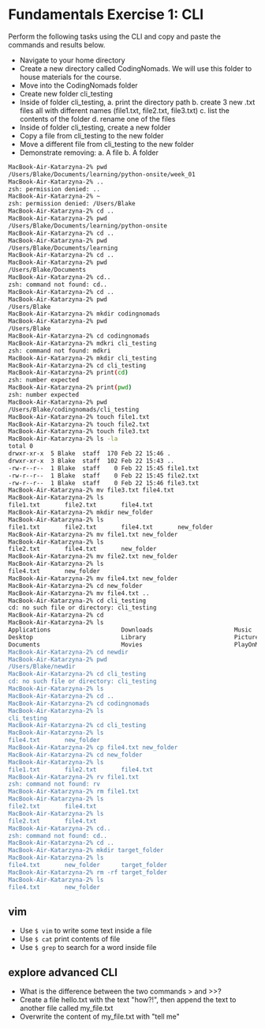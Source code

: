 # Fundamentals Exercise 1: CLI

Perform the following tasks using the CLI and copy and paste
the commands and results below.

- Navigate to your home directory
- Create a new directory called CodingNomads. We will use this folder
to house materials for the course.
- Move into the CodingNomads folder
- Create new folder cli_testing
- Inside of folder cli_testing,
    a. print the directory path
    b. create 3 new .txt files all with different names (file1.txt,
    file2.txt, file3.txt)
    c. list the contents of the folder
    d. rename one of the files
- Inside of folder cli_testing, create a new folder
- Copy a file from cli_testing to the new folder
- Move a different file from cli_testing to the new folder
- Demonstrate removing:
    a. A file
    b. A folder
```bash
MacBook-Air-Katarzyna-2% pwd      
/Users/Blake/Documents/learning/python-onsite/week_01
MacBook-Air-Katarzyna-2% ..
zsh: permission denied: ..
MacBook-Air-Katarzyna-2% ~
zsh: permission denied: /Users/Blake
MacBook-Air-Katarzyna-2% cd ..
MacBook-Air-Katarzyna-2% pwd
/Users/Blake/Documents/learning/python-onsite
MacBook-Air-Katarzyna-2% cd ..
MacBook-Air-Katarzyna-2% pwd
/Users/Blake/Documents/learning
MacBook-Air-Katarzyna-2% cd ..
MacBook-Air-Katarzyna-2% pwd
/Users/Blake/Documents
MacBook-Air-Katarzyna-2% cd..
zsh: command not found: cd..
MacBook-Air-Katarzyna-2% cd ..
MacBook-Air-Katarzyna-2% pwd
/Users/Blake
MacBook-Air-Katarzyna-2% mkdir codingnomads
MacBook-Air-Katarzyna-2% pwd
/Users/Blake
MacBook-Air-Katarzyna-2% cd codingnomads
MacBook-Air-Katarzyna-2% mdkri cli_testing
zsh: command not found: mdkri
MacBook-Air-Katarzyna-2% mkdir cli_testing
MacBook-Air-Katarzyna-2% cd cli_testing
MacBook-Air-Katarzyna-2% print(cd)
zsh: number expected
MacBook-Air-Katarzyna-2% print(pwd)
zsh: number expected
MacBook-Air-Katarzyna-2% pwd
/Users/Blake/codingnomads/cli_testing
MacBook-Air-Katarzyna-2% touch file1.txt
MacBook-Air-Katarzyna-2% touch file2.txt 
MacBook-Air-Katarzyna-2% touch file3.txt
MacBook-Air-Katarzyna-2% ls -la
total 0
drwxr-xr-x  5 Blake  staff  170 Feb 22 15:46 .
drwxr-xr-x  3 Blake  staff  102 Feb 22 15:43 ..
-rw-r--r--  1 Blake  staff    0 Feb 22 15:45 file1.txt
-rw-r--r--  1 Blake  staff    0 Feb 22 15:45 file2.txt
-rw-r--r--  1 Blake  staff    0 Feb 22 15:46 file3.txt
MacBook-Air-Katarzyna-2% mv file3.txt file4.txt
MacBook-Air-Katarzyna-2% ls    
file1.txt       file2.txt       file4.txt
MacBook-Air-Katarzyna-2% mkdir new_folder
MacBook-Air-Katarzyna-2% ls
file1.txt       file2.txt       file4.txt       new_folder
MacBook-Air-Katarzyna-2% mv file1.txt new_folder
MacBook-Air-Katarzyna-2% ls
file2.txt       file4.txt       new_folder
MacBook-Air-Katarzyna-2% mv file2.txt new_folder
MacBook-Air-Katarzyna-2% ls
file4.txt       new_folder
MacBook-Air-Katarzyna-2% mv file4.txt new_folder
MacBook-Air-Katarzyna-2% cd new_folder
MacBook-Air-Katarzyna-2% mv file4.txt ..    
MacBook-Air-Katarzyna-2% cd cli_testing
cd: no such file or directory: cli_testing
MacBook-Air-Katarzyna-2% cd
MacBook-Air-Katarzyna-2% ls
Applications                    Downloads                       Music                           Public                          gekko
Desktop                         Library                         Pictures                        PycharmProjects                 java_error_in_pycharm.hprof
Documents                       Movies                          PlayOnMac's virtual drives      codingnomads                    newdir
MacBook-Air-Katarzyna-2% cd newdir
MacBook-Air-Katarzyna-2% pwd
/Users/Blake/newdir
MacBook-Air-Katarzyna-2% cd cli_testing
cd: no such file or directory: cli_testing
MacBook-Air-Katarzyna-2% ls
MacBook-Air-Katarzyna-2% cd ..       
MacBook-Air-Katarzyna-2% cd codingnomads
MacBook-Air-Katarzyna-2% ls
cli_testing
MacBook-Air-Katarzyna-2% cd cli_testing
MacBook-Air-Katarzyna-2% ls
file4.txt       new_folder
MacBook-Air-Katarzyna-2% cp file4.txt new_folder
MacBook-Air-Katarzyna-2% cd new_folder
MacBook-Air-Katarzyna-2% ls
file1.txt       file2.txt       file4.txt
MacBook-Air-Katarzyna-2% rv file1.txt
zsh: command not found: rv
MacBook-Air-Katarzyna-2% rm file1.txt
MacBook-Air-Katarzyna-2% ls
file2.txt       file4.txt
MacBook-Air-Katarzyna-2% ls
file2.txt       file4.txt
MacBook-Air-Katarzyna-2% cd..
zsh: command not found: cd..
MacBook-Air-Katarzyna-2% cd ..
MacBook-Air-Katarzyna-2% mkdir target_folder
MacBook-Air-Katarzyna-2% ls
file4.txt       new_folder      target_folder
MacBook-Air-Katarzyna-2% rm -rf target_folder
MacBook-Air-Katarzyna-2% ls
file4.txt       new_folder

```

## vim

- Use `$ vim` to write some text inside a file
- Use `$ cat` print contents of file
- Use `$ grep` to search for a word inside file


## explore advanced CLI

- What is the difference between the two commands > and >>?
- Create a file hello.txt with the text "how?!", then append the text
    to another file called my_file.txt
- Overwrite the content of my_file.txt with "tell me"

